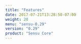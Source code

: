 ```yaml
---
title: "Features"
date: 2017-07-21T13:28:50-07:00
weight: 20
menu: "sensu-0.29"
version: "0.29"
product: "Sensu Core"
---
```


